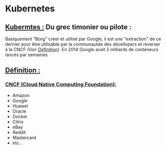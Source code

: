 # Kubernetes


## <u>Kubermtes :</u> Du grec timonier ou pilote :
Basiquement "Borg" créer et utilisé par Google, il est une "extraction" de ce dernier
pour être utilisable par la communautée des dévellopers et reverser à la CNCF _(Voir [Définition](#cncf))_.
En 2014 Google avait 2 milliards de conteneurs lancés par semaines

<a name="definition"></a>
## <u>Définition :</u>

<a name="cncf"></a>
### <u>CNCF (Cloud Native Computing Foundation):</u>
- Amazon
- Google
- Huawei
- Oracle
- Docker
- Citrix
- eBay
- Reddit
- Mastercard
- etc...
